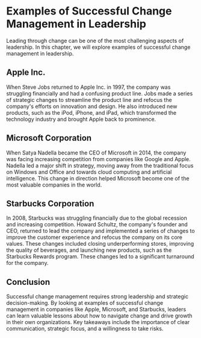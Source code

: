 Examples of Successful Change Management in Leadership
=========================================================================================

Leading through change can be one of the most challenging aspects of leadership. In this chapter, we will explore examples of successful change management in leadership.

Apple Inc.
----------

When Steve Jobs returned to Apple Inc. in 1997, the company was struggling financially and had a confusing product line. Jobs made a series of strategic changes to streamline the product line and refocus the company's efforts on innovation and design. He also introduced new products, such as the iPod, iPhone, and iPad, which transformed the technology industry and brought Apple back to prominence.

Microsoft Corporation
---------------------

When Satya Nadella became the CEO of Microsoft in 2014, the company was facing increasing competition from companies like Google and Apple. Nadella led a major shift in strategy, moving away from the traditional focus on Windows and Office and towards cloud computing and artificial intelligence. This change in direction helped Microsoft become one of the most valuable companies in the world.

Starbucks Corporation
---------------------

In 2008, Starbucks was struggling financially due to the global recession and increasing competition. Howard Schultz, the company's founder and CEO, returned to lead the company and implemented a series of changes to improve the customer experience and refocus the company on its core values. These changes included closing underperforming stores, improving the quality of beverages, and launching new products, such as the Starbucks Rewards program. These changes led to a significant turnaround for the company.

Conclusion
----------

Successful change management requires strong leadership and strategic decision-making. By looking at examples of successful change management in companies like Apple, Microsoft, and Starbucks, leaders can learn valuable lessons about how to navigate change and drive growth in their own organizations. Key takeaways include the importance of clear communication, strategic focus, and a willingness to take risks.
